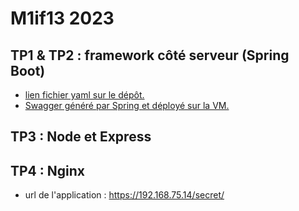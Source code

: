 # M1if13 2023

## TP1 & TP2 : framework côté serveur (Spring Boot)

 - [lien fichier yaml sur le dépôt.](https://forge.univ-lyon1.fr/p1805901/space-chicken/-/blob/main/users-api.yaml)
 - [Swagger généré par Spring et déployé sur la VM.](https://192.168.75.14:8443/users/swagger-ui/index.html#/)

## TP3 : Node et Express

## TP4 : Nginx
- url de l'application : https://192.168.75.14/secret/